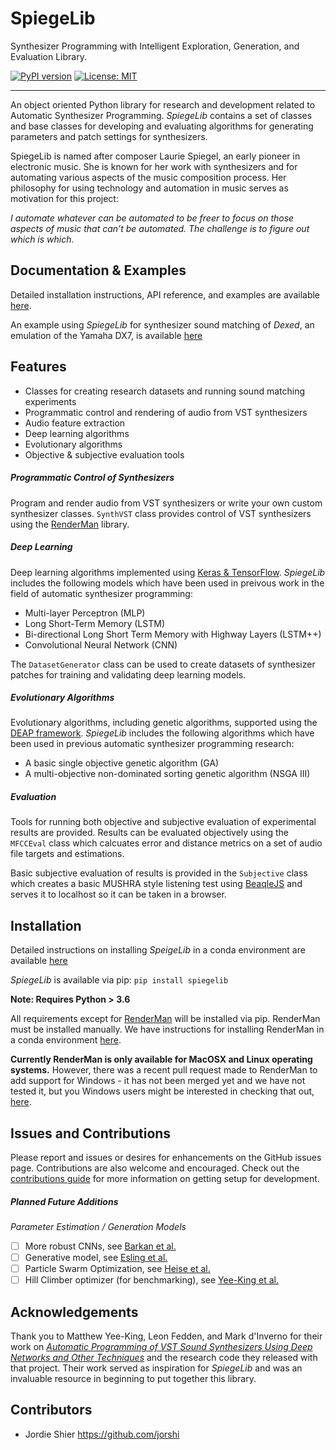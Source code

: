 # SpiegeLib

Synthesizer Programming with Intelligent Exploration, Generation, and Evaluation Library.

[![PyPI version](https://badge.fury.io/py/spiegelib.svg)](https://badge.fury.io/py/spiegelib)
[![License: MIT](https://img.shields.io/badge/License-MIT-yellow.svg)](https://opensource.org/licenses/MIT)

---

An object oriented Python library for research and development related to Automatic Synthesizer Programming. *SpiegeLib* contains a set of classes and base classes for developing and evaluating algorithms for generating parameters and patch settings for synthesizers.

SpiegeLib is named after composer Laurie Spiegel, an early pioneer in electronic music. She is known for her work with synthesizers and for automating various aspects of the music composition process. Her philosophy for using technology and automation in music serves as motivation for this project:

*I automate whatever can be automated to be freer to focus on those aspects of music that can’t be automated. The challenge is to figure out which is which.*

## Documentation & Examples

Detailed installation instructions, API reference, and examples are available [here](https://spiegelib.github.io/spiegelib/).

An example using *SpiegeLib* for synthesizer sound matching of *Dexed*, an emulation of the Yamaha DX7, is available [here](https://spiegelib.github.io/spiegelib/examples/fm_sound_match.html)

## Features

- Classes for creating research datasets and running sound matching experiments
- Programmatic control and rendering of audio from VST synthesizers
- Audio feature extraction
- Deep learning algorithms
- Evolutionary algorithms 
- Objective & subjective evaluation tools

##### Programmatic Control of Synthesizers

Program and render audio from VST synthesizers or write your own custom synthesizer classes. ``SynthVST`` class provides control of VST synthesizers using the [RenderMan](https://github.com/fedden/RenderMan) library.

##### Deep Learning

Deep learning algorithms implemented using [Keras & TensorFlow](https://www.tensorflow.org/). *SpiegeLib* includes the following models which have been used in preivous work in the field of automatic synthesizer programming:

- Multi-layer Perceptron (MLP)
- Long Short-Term Memory (LSTM)
- Bi-directional Long Short Term Memory with Highway Layers (LSTM++)
- Convolutional Neural Network (CNN)

The ``DatasetGenerator`` class can be used to create datasets of synthesizer patches for training and validating deep learning models.

##### Evolutionary Algorithms

Evolutionary algorithms, including genetic algorithms, supported using the [DEAP framework](https://github.com/DEAP/deap). *SpiegeLib* includes the following algorithms which have been used in previous automatic synthesizer programming research:

- A basic single objective genetic algorithm (GA)
- A multi-objective non-dominated sorting genetic algorithm (NSGA III)

##### Evaluation

Tools for running both objective and subjective evaluation of experimental results are provided. Results can be evaluated objectively using the ``MFCCEval`` class which calcuates error and distance metrics on a set of audio file targets and estimations.

Basic subjective evaluation of results is provided in the ``Subjective`` class which creates a basic MUSHRA style listening test using [BeaqleJS](https://github.com/HSU-ANT/beaqlejs) and serves it to localhost so it can be taken in a browser.

## Installation

Detailed instructions on installing *SpeigeLib* in a conda environment are available [here](https://spiegelib.github.io/spiegelib/getting_started/installation.html)

*SpiegeLib* is available via pip:
`pip install spiegelib`

**Note: Requires Python > 3.6**

All requirements except for [RenderMan](https://github.com/fedden/RenderMan) will be installed via pip. RenderMan must be installed manually. We have instructions for installing RenderMan in a conda environment [here](https://spiegelib.github.io/spiegelib/getting_started/installation.html#installing-renderman-in-an-anaconda-environment).

**Currently RenderMan is only available for MacOSX and Linux operating systems.** However, there was a recent pull request made to RenderMan to add support for Windows - it has not been merged yet and we have not tested it, but you Windows users might be interested in checking that out, [here](https://github.com/DBraun/RenderMan/tree/windows).

## Issues and Contributions

Please report and issues or desires for enhancements on the GitHub issues page. Contributions are also welcome and encouraged. Check out the [contributions guide](https://spiegelib.github.io/spiegelib/contributing.html) for more information on getting setup for development.

##### Planned Future Additions

*Parameter Estimation / Generation Models*
- [ ] More robust CNNs, see [Barkan et al.](https://ieeexplore.ieee.org/abstract/document/8854832?casa_token=7_TqusED43UAAAAA:UFEPg_f7LxWyRa-oTezaA2YW8tgxQpZ9WtBArJdPRcelynwFsO4wkWTAtRs5zoZL5lLjBWIumTY)
- [ ] Generative model, see [Esling et al.](https://www.mdpi.com/2076-3417/10/1/302)
- [ ] Particle Swarm Optimization, see [Heise et al.](http://www.aes.org/e-lib/online/browse.cfm?elib=15053)
- [ ] Hill Climber optimizer (for benchmarking), see [Yee-King et al.](https://ieeexplore.ieee.org/abstract/document/8323327?casa_token=795OBbWb74QAAAAA:iXxMiGgAJ32MMWYpRlqPy0xvAxwztedvv3sZpaJZ9t-O9-nNJmtTteiEjhtB2h0CQ6S8mHhFbII)

## Acknowledgements

Thank you to Matthew Yee-King, Leon Fedden, and Mark d'Inverno for their work on [*Automatic Programming of VST Sound Synthesizers Using Deep Networks and Other Techniques*](https://ieeexplore.ieee.org/abstract/document/8323327?casa_token=795OBbWb74QAAAAA:iXxMiGgAJ32MMWYpRlqPy0xvAxwztedvv3sZpaJZ9t-O9-nNJmtTteiEjhtB2h0CQ6S8mHhFbII) and the research code they released with that project. Their work served as inspiration for *SpiegeLib* and was an invaluable resource in beginning to put together this library.

## Contributors

 - Jordie Shier https://github.com/jorshi
